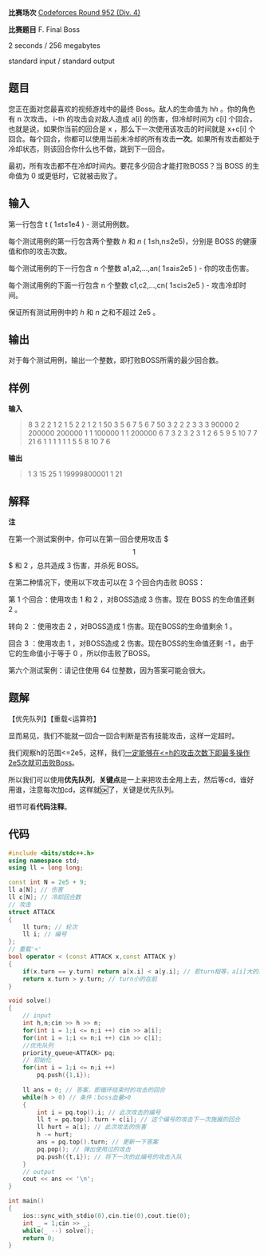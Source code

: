 **比赛场次** [Codeforces Round 952 (Div. 4)](https://codeforces.com/contest/1985)

**比赛题目** F. Final Boss

<!--more-->

2 seconds / 256 megabytes

standard input / standard output

## 题目

您正在面对您最喜欢的视频游戏中的最终 Boss。敌人的生命值为 hℎ 。你的角色有 n 次攻击。 i-th 的攻击会对敌人造成 a[i] 的伤害，但冷却时间为 c[i] 个回合，也就是说，如果你当前的回合是 x ，那么下一次使用该攻击的时间就是 x+c[i] 个回合。每个回合，你都可以使用当前未冷却的所有攻击**一次**。如果所有攻击都处于冷却状态，则该回合你什么也不做，跳到下一回合。

最初，所有攻击都不在冷却时间内。要花多少回合才能打败BOSS？当 BOSS 的生命值为 0 或更低时，它就被击败了。

## 输入

第一行包含 t ( 1≤t≤1e4 ) - 测试用例数。

每个测试用例的第一行包含两个整数 ℎ 和 *n* ( 1≤h,n≤2e5)，分别是 BOSS 的健康值和你的攻击次数。

每个测试用例的下一行包含 n 个整数 a1,a2,...,an( 1≤ai≤2e5 ) - 你的攻击伤害。

每个测试用例的下面一行包含 n 个整数 c1,c2,...,cn( 1≤ci≤2e5 ) - 攻击冷却时间。

保证所有测试用例中的 ℎ 和 *n* 之和不超过 2e5 。

## 输出

对于每个测试用例，输出一个整数，即打败BOSS所需的最少回合数。

## 样例

**输入**

> 8
> 3 2
> 2 1
> 2 1
> 5 2
> 2 1
> 2 1
> 50 3
> 5 6 7
> 5 6 7
> 50 3
> 2 2 2
> 3 3 3
> 90000 2
> 200000 200000
> 1 1
> 100000 1
> 1
> 200000
> 6 7
> 3 2 3 2 3 1 2
> 6 5 9 5 10 7 7
> 21 6
> 1 1 1 1 1 1
> 5 5 8 10 7 6

**输出**

> 1
> 3
> 15
> 25
> 1
> 19999800001
> 1
> 21

## 解释

**注**

在第一个测试案例中，你可以在第一回合使用攻击 $$$1$$$ 和 2 ，总共造成 3 伤害，并杀死 BOSS。

在第二种情况下，使用以下攻击可以在 3 个回合内击败 BOSS：

第 1 个回合：使用攻击 1 和 2 ，对BOSS造成 3 伤害。现在 BOSS 的生命值还剩 2 。

转向 2 ：使用攻击 2 ，对BOSS造成 1 伤害。现在BOSS的生命值剩余 1 。

回合 3 ：使用攻击 1 ，对BOSS造成 2 伤害。现在BOSS的生命值还剩 -1 。由于它的生命值小于等于 0 ，所以你击败了BOSS。

第六个测试案例：请记住使用 64 位整数，因为答案可能会很大。

## 题解

【优先队列】【重载<运算符】

显而易见，我们不能就一回合一回合判断是否有技能攻击，这样一定超时。

我们观察h的范围<=2e5，这样，我们<u>一定能够在<=h的攻击次数下即最多操作2e5次就可击败Boss</u>。

所以我们可以使用**优先队列**，**关键点**是一上来把攻击全用上去，然后等cd，谁好用谁，注意每次加cd，这样就🆗了，关键是优先队列。

细节可看**代码注释**。

## 代码

```c++
#include <bits/stdc++.h>
using namespace std;
using ll = long long;

const int N = 2e5 + 9;
ll a[N]; // 伤害
ll c[N]; // 冷却回合数
// 攻击
struct ATTACK
{
	ll turn; // 轮次
	ll i; // 编号
};
// 重载'<'
bool operator < (const ATTACK x,const ATTACK y)
{
	if(x.turn == y.turn) return a[x.i] < a[y.i]; // 若turn相等，a[i]大的在前
	return x.turn > y.turn; // turn小的在前
}

void solve()
{
	// input
	int h,n;cin >> h >> n;
	for(int i = 1;i <= n;i ++) cin >> a[i];
	for(int i = 1;i <= n;i ++) cin >> c[i];
	//优先队列
	priority_queue<ATTACK> pq;
	// 初始化
	for(int i = 1;i <= n;i ++)
		pq.push({1,i});
	
	ll ans = 0; // 答案，即循环结束时的攻击的回合 
	while(h > 0) // 条件：boss血量>0
	{
		int i = pq.top().i; // 此次攻击的编号
		ll t = pq.top().turn + c[i]; // 这个编号的攻击下一次施展的回合
		ll hurt = a[i]; // 此次攻击的伤害
		h -= hurt;
		ans = pq.top().turn; // 更新一下答案
		pq.pop(); // 弹出使用过的攻击
		pq.push({t,i}); // 将下一次的此编号的攻击入队
	}
	// output
	cout << ans << '\n';
}

int main()
{
	ios::sync_with_stdio(0),cin.tie(0),cout.tie(0);
	int _ = 1;cin >> _;
	while(_ --) solve();
	return 0;
}
```
